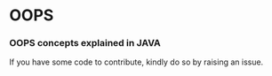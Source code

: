 # OOPS

### OOPS concepts explained in JAVA

If you have some code to contribute, kindly do so by raising an issue.
